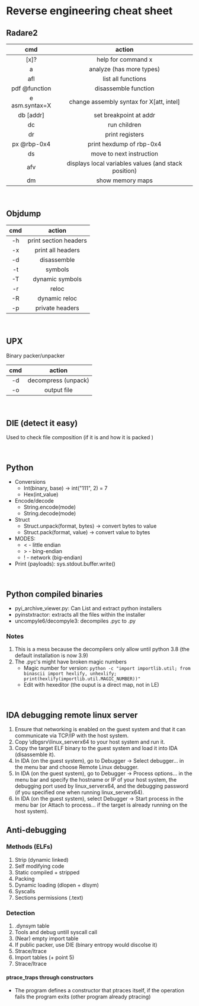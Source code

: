# Reverse engineering cheat sheet

## Radare2
| cmd | action |
| :-: | :-:|
| [x]?  | help for command x | 
| a     | analyze (has more types) |
| afl   | list all functions |
| pdf @function  | disassemble function |
| e asm.syntax=X | change assembly syntax for X[att, intel] | 
| db [addr] | set breakpoint at addr | 
| dc | run children | 
| dr | print registers |
| px @rbp-0x4 | print hexdump of rbp-0x4 |
| ds | move to next instruction |
| afv | displays local variables values (and stack position)|
| dm | show memory maps |

<br>

## Objdump 

| cmd | action |
| :-: | :-: |
| -h | print section headers |
| -x | print all headers |
| -d | disassemble |
| -t | symbols |
| -T | dynamic symbols |
| -r | reloc |
| -R | dynamic reloc |
| -p | private headers |


<br>

## UPX
Binary packer/unpacker <br>

| cmd | action | 
| :-: | :-: |
| -d | decompress (unpack) |
| -o | output file |

<br>

## DIE (detect it easy)
Used to check file composition (if it is and how it is packed ) <br>

<br>

## Python 
- Conversions 
  - Int(binary, base)  -> int("111", 2) = 7 
  - Hex(int_value) 
- Encode/decode 
  - String.encode(mode) 
  - String.decode(mode)   
- Struct 
  - Struct.unpack(format, bytes) -> convert bytes to value 
  - Struct.pack(format, value) -> convert value to bytes 
- MODES: 
  - <  - little endian 
  - \>  - bing-endian  
  - ! - network (big-endian)
- Print (payloads): sys.stdout.buffer.write()

<br>

## Python compiled binaries 

- pyi_archive_viewer.py: Can List and extract python installers
- pyinstxtractor: extracts all the files within the installer
- uncompyle6/decompyle3: decompiles .pyc to .py

### Notes
1. This is a mess because the decompilers only allow until python 3.8 (the default installation is now 3.9)
2. The .pyc's might have broken magic numbers
   - Magic number for version: ```python -c "import importlib.util; from binascii import hexlify, unhexlify; print(hexlify(importlib.util.MAGIC_NUMBER))" ```
   - Edit with hexeditor (the ouput is a direct map, not in LE)

<br>

## IDA debugging remote linux server

1. Ensure that networking is enabled on the guest system and that it can communicate via TCP/IP with the host system.
2. Copy <IDA installation directory>\dbgsrv\linux_serverx64 to your host system and run it.
3. Copy the target ELF binary to the guest system and load it into IDA (disassemble it).
4. In IDA (on the guest system), go to Debugger → Select debugger... in the menu bar and choose Remote Linux debugger.
5. In IDA (on the guest system), go to Debugger → Process options... in the menu bar and specify the hostname or IP of your host system, the debugging port used by linux_serverx64, and the debugging password (if you specified one when running linux_serverx64).
6. In IDA (on the guest system), select Debugger → Start process in the menu bar (or Attach to process... if the target is already running on the host system).

## Anti-debugging 

### Methods (ELFs)
1. Strip (dynamic linked)
2. Self modifying code
3. Static compiled + stripped
4. Packing 
5. Dynamic loading (dlopen + dlsym)
6. Syscalls 
7. Sections permissions (.text)
   
### Detection
1. .dynsym table 
2. Tools and debug untill syscall call
3. (Near) empty import table
4. If public packer, use DIE (binary entropy would discolse it)
5. Strace/ltrace
6. Import tables (+ point 5)
7. Strace/ltrace 
   
#### ptrace_traps through constructors
- The program defines a constructor that ptraces itself, if the operation fails the program exits (other program already ptracing) 

